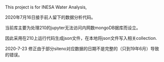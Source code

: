 This project is for INESA Water Analysis,   

2020年7月16日接手前人留下的数据分析代码。  

当前库主要为处理210的jupyter无法访问内网数mongoDB据库而设立。

因此采用在210上运行代码生成json文件，在本地将json文件写入相关collection.

2020-7-23 修正由于部分siteno对应数据的日期不是完整的（只到19年6月）导致的错误。
